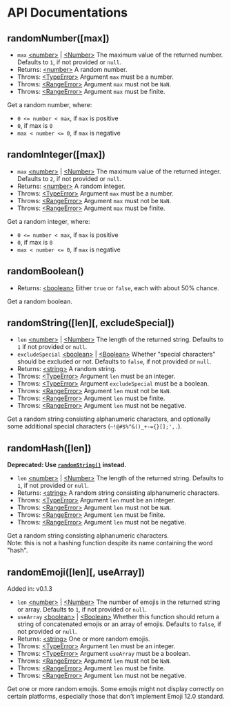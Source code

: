 # API Documentations

## randomNumber([max])

* `max` [&lt;number&gt;][MDN Number Link] | [&lt;Number&gt;][MDN Number Link] The maximum value of the returned number. Defaults to `1`, if not provided or `null`.
* Returns: [&lt;number&gt;][MDN Number Link] A random number.
* Throws: [&lt;TypeError&gt;][MDN TypeError Link] Argument `max` must be a number.
* Throws: [&lt;RangeError&gt;][MDN RangeError Link] Argument `max` must not be `NaN`.
* Throws: [&lt;RangeError&gt;][MDN RangeError Link] Argument `max` must be finite.

Get a random number, where:

* `0 <= number < max`, if `max` is positive
* `0`, if max is `0`
* `max < number <= 0`, if `max` is negative

## randomInteger([max])

* `max` [&lt;number&gt;][MDN Number Link] | [&lt;Number&gt;][MDN Number Link] The maximum value of the returned integer. Defaults to `2`, if not provided or `null`.
* Returns: [&lt;number&gt;][MDN Number Link] A random integer.
* Throws: [&lt;TypeError&gt;][MDN TypeError Link] Argument `max` must be a number.
* Throws: [&lt;RangeError&gt;][MDN RangeError Link] Argument `max` must not be `NaN`.
* Throws: [&lt;RangeError&gt;][MDN RangeError Link] Argument `max` must be finite.

Get a random integer, where:

* `0 <= number < max`, if `max` is positive
* `0`, if max is `0`
* `max < number <= 0`, if `max` is negative

## randomBoolean()

* Returns: [&lt;boolean&gt;][MDN Boolean Link] Either `true` or `false`, each with about 50% chance.

Get a random boolean.

## randomString([len][, excludeSpecial])

* `len` [&lt;number&gt;][MDN Number Link] | [&lt;Number&gt;][MDN Number Link] The length of the returned string. Defaults to `1` if not provided or `null`.
* `excludeSpecial` [&lt;boolean&gt;][MDN Boolean Link] | [&lt;Boolean&gt;][MDN Boolean Link] Whether "special characters" should be excluded or not. Defaults to `false`, if not provided or `null`.
* Returns: [&lt;string&gt;][MDN String Link] A random string.
* Throws: [&lt;TypeError&gt;][MDN TypeError Link] Argument `len` must be an integer.
* Throws: [&lt;TypeError&gt;][MDN TypeError Link] Argument `excludeSpecial` must be a boolean.
* Throws: [&lt;RangeError&gt;][MDN RangeError Link] Argument `len` must not be `NaN`.
* Throws: [&lt;RangeError&gt;][MDN RangeError Link] Argument `len` must be finite.
* Throws: [&lt;RangeError&gt;][MDN RangeError Link] Argument `len` must not be negative.

Get a random string consisting alphanumeric characters, and optionally some additional special characters (`~!@#$%^&()_+-={}[];',.`).

## randomHash([len])

**Deprecated: Use [`randomString()`](#randomstringlen-excludespecial) instead.**

* `len` [&lt;number&gt;][MDN Number Link] | [&lt;Number&gt;][MDN Number Link] The length of the returned string. Defaults to `1`, if not provided or `null`.
* Returns: [&lt;string&gt;][MDN String Link] A random string consisting alphanumeric characters.
* Throws: [&lt;TypeError&gt;][MDN TypeError Link] Argument `len` must be an integer.
* Throws: [&lt;RangeError&gt;][MDN RangeError Link] Argument `len` must not be `NaN`.
* Throws: [&lt;RangeError&gt;][MDN RangeError Link] Argument `len` must be finite.
* Throws: [&lt;RangeError&gt;][MDN RangeError Link] Argument `len` must not be negative.

Get a random string consisting alphanumeric characters.  
Note: this is not a hashing function despite its name containing the word "hash".

## randomEmoji([len][, useArray])

Added in: v0.1.3

* `len` [&lt;number&gt;][MDN Number Link] | [&lt;Number&gt;][MDN Number Link] The number of emojis in the returned string or array. Defaults to `1`, if not provided or `null`.
* `useArray` [&lt;boolean&gt;][MDN Boolean Link] | [&lt;Boolean&gt;][MDN Boolean Link] Whether this function should return a string of concatenated emojis or an array of emojis. Defaults to `false`, if not provided or `null`.
* Returns: [&lt;string&gt;][MDN String Link] One or more random emojis.
* Throws: [&lt;TypeError&gt;][MDN TypeError Link] Argument `len` must be an integer.
* Throws: [&lt;TypeError&gt;][MDN TypeError Link] Argument `useArray` must be a boolean.
* Throws: [&lt;RangeError&gt;][MDN RangeError Link] Argument `len` must not be `NaN`.
* Throws: [&lt;RangeError&gt;][MDN RangeError Link] Argument `len` must be finite.
* Throws: [&lt;RangeError&gt;][MDN RangeError Link] Argument `len` must not be negative.

Get one or more random emojis. Some emojis might not display correctly on certain platforms, especially those that don't implement Emoji 12.0 standard.

[MDN Number Link]: https://developer.mozilla.org/en-US/docs/Web/JavaScript/Reference/Global_Objects/Number
[MDN Boolean Link]: https://developer.mozilla.org/en-US/docs/Web/JavaScript/Reference/Global_Objects/Boolean
[MDN String Link]: https://developer.mozilla.org/en-US/docs/Web/JavaScript/Reference/Global_Objects/String
[MDN TypeError Link]: https://developer.mozilla.org/en-US/docs/Web/JavaScript/Reference/Global_Objects/TypeError
[MDN RangeError Link]: https://developer.mozilla.org/en-US/docs/Web/JavaScript/Reference/Global_Objects/RangeError
